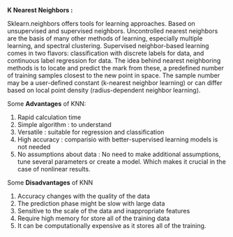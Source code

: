 **K Nearest Neighbors :**

Sklearn.neighbors offers tools for learning approaches. Based on unsupervised and supervised neighbors. Uncontrolled nearest neighbors are the basis of many other methods of learning, especially multiple learning, and spectral clustering. Supervised neighbor-based learning comes in two flavors: classification with discrete labels for data, and continuous label regression for data. The idea behind nearest neighboring methods is to locate and predict the mark from these, a predefined number of training samples closest to the new point in space. The sample number may be a user-defined constant (k-nearest neighbor learning) or can differ based on local point density (radius-dependent neighbor learning).


Some **Advantages** of KNN:
1) Rapid calculation time
2) Simple algorithm : to understand
3) Versatile : suitable for regression and classification
4) High accuracy : comparisio with better-supervised learning models is not needed
5) No assumptions about data : No need to make additional assumptions, tune several parameters or create a model. Which makes it crucial in the case of nonlinear results.

Some **Disadvantages** of KNN
1) Accuracy changes with the quality of the data
2) The prediction phase might be slow with large data
3) Sensitive to the scale of the data and inappropriate features
4) Require high memory for store all of the training data
5) It can be computationally expensive as it stores all of the training.
